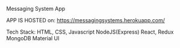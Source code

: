 Messaging System App 

APP IS HOSTED on: https://messagingsystems.herokuapp.com/

Tech Stack:
HTML, CSS, Javascript
NodeJS(Express) 
React, Redux 
MongoDB 
Material UI
